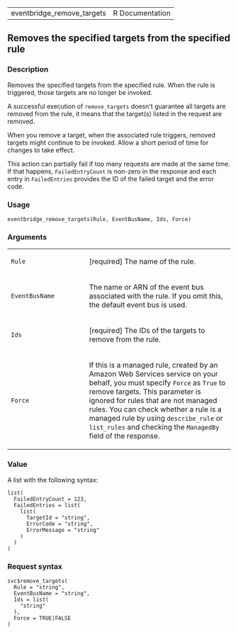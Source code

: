 <table style="width: 100%;">
<tbody>
<tr class="odd">
<td>eventbridge_remove_targets</td>
<td style="text-align: right;">R Documentation</td>
</tr>
</tbody>
</table>

## Removes the specified targets from the specified rule

### Description

Removes the specified targets from the specified rule. When the rule is
triggered, those targets are no longer be invoked.

A successful execution of `remove_targets` doesn't guarantee all targets
are removed from the rule, it means that the target(s) listed in the
request are removed.

When you remove a target, when the associated rule triggers, removed
targets might continue to be invoked. Allow a short period of time for
changes to take effect.

This action can partially fail if too many requests are made at the same
time. If that happens, `FailedEntryCount` is non-zero in the response
and each entry in `FailedEntries` provides the ID of the failed target
and the error code.

### Usage

    eventbridge_remove_targets(Rule, EventBusName, Ids, Force)

### Arguments

<table>
<colgroup>
<col style="width: 35%" />
<col style="width: 65%" />
</colgroup>
<tbody>
<tr class="odd">
<td><code id="eventbridge_remove_targets_:_Rule">Rule</code></td>
<td><p>[required] The name of the rule.</p></td>
</tr>
<tr class="even">
<td><code
id="eventbridge_remove_targets_:_EventBusName">EventBusName</code></td>
<td><p>The name or ARN of the event bus associated with the rule. If you
omit this, the default event bus is used.</p></td>
</tr>
<tr class="odd">
<td><code id="eventbridge_remove_targets_:_Ids">Ids</code></td>
<td><p>[required] The IDs of the targets to remove from the
rule.</p></td>
</tr>
<tr class="even">
<td><code id="eventbridge_remove_targets_:_Force">Force</code></td>
<td><p>If this is a managed rule, created by an Amazon Web Services
service on your behalf, you must specify <code>Force</code> as
<code>True</code> to remove targets. This parameter is ignored for rules
that are not managed rules. You can check whether a rule is a managed
rule by using <code>describe_rule</code> or <code>list_rules</code> and
checking the <code>ManagedBy</code> field of the response.</p></td>
</tr>
</tbody>
</table>

### Value

A list with the following syntax:

    list(
      FailedEntryCount = 123,
      FailedEntries = list(
        list(
          TargetId = "string",
          ErrorCode = "string",
          ErrorMessage = "string"
        )
      )
    )

### Request syntax

    svc$remove_targets(
      Rule = "string",
      EventBusName = "string",
      Ids = list(
        "string"
      ),
      Force = TRUE|FALSE
    )
